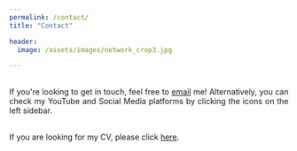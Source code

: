 ```yaml
---
permalink: /contact/
title: "Contact"

header:
  image: /assets/images/network_crop3.jpg

---
```


<div style="text-align: justify"> 

<br /> 
If you're looking to get in touch, feel free to <a href="mailto:m.fischer@cs.ucl.ac.uk">email</a> me! Alternatively, you can check 
my YouTube and Social Media platforms by clicking the icons on the left sidebar. <br /> 
<br/>

If you are looking for my CV, please click <a href="/assets/cv.txt" download="Testfile.txt">here</a>.

</div>
